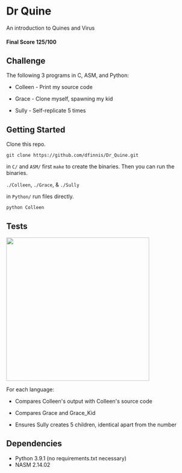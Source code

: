 # Dr Quine

An introduction to Quines and Virus

#### Final Score 125/100

## Challenge

The following 3 programs in C, ASM, and Python:

* Colleen - Print my source code

* Grace - Clone myself, spawning my kid

* Sully - Self-replicate 5 times


## Getting Started

Clone this repo.

```git clone https://github.com/dfinnis/Dr_Quine.git```

in ```C/``` and ```ASM/``` first ```make``` to create the binaries. Then you can run the binaries.

```./Colleen```, ```./Grace```, & ```./Sully```

in ```Python/``` run files directly.

```python Colleen```

## Tests

<img src="https://github.com/dfinnis/Dr_Quine/blob/master/img/tests.png" width="379">

For each language:

* Compares Colleen's output with Colleen's source code

* Compares Grace and Grace_Kid

* Ensures Sully creates 5 children, identical apart from the number

## Dependencies

* Python 3.9.1 (no requirements.txt necessary)
* NASM 2.14.02
